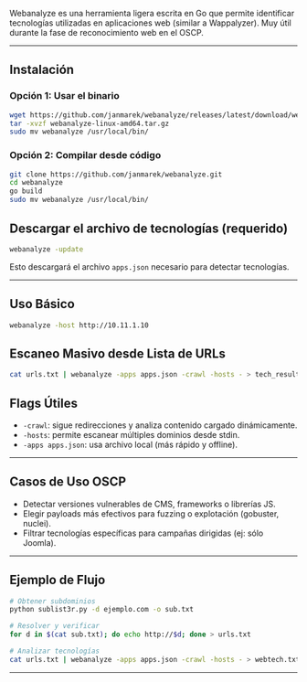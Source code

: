 Webanalyze es una herramienta ligera escrita en Go que permite identificar tecnologías utilizadas en aplicaciones web (similar a Wappalyzer). Muy útil durante la fase de reconocimiento web en el OSCP.

---

## Instalación

### Opción 1: Usar el binario

```bash
wget https://github.com/janmarek/webanalyze/releases/latest/download/webanalyze-linux-amd64.tar.gz
tar -xvzf webanalyze-linux-amd64.tar.gz
sudo mv webanalyze /usr/local/bin/
```

### Opción 2: Compilar desde código

```bash
git clone https://github.com/janmarek/webanalyze.git
cd webanalyze
go build
sudo mv webanalyze /usr/local/bin/
```

## Descargar el archivo de tecnologías (requerido)

```bash
webanalyze -update
```

Esto descargará el archivo `apps.json` necesario para detectar tecnologías.

---

## Uso Básico

```bash
webanalyze -host http://10.11.1.10
```

## Escaneo Masivo desde Lista de URLs

```bash
cat urls.txt | webanalyze -apps apps.json -crawl -hosts - > tech_results.txt
```

## Flags Útiles

- `-crawl`: sigue redirecciones y analiza contenido cargado dinámicamente.
- `-hosts`: permite escanear múltiples dominios desde stdin.
- `-apps apps.json`: usa archivo local (más rápido y offline).

---

## Casos de Uso OSCP

- Detectar versiones vulnerables de CMS, frameworks o librerías JS.
- Elegir payloads más efectivos para fuzzing o explotación (gobuster, nuclei).
- Filtrar tecnologías específicas para campañas dirigidas (ej: sólo Joomla).

---

## Ejemplo de Flujo

```bash
# Obtener subdominios
python sublist3r.py -d ejemplo.com -o sub.txt

# Resolver y verificar
for d in $(cat sub.txt); do echo http://$d; done > urls.txt

# Analizar tecnologías
cat urls.txt | webanalyze -apps apps.json -crawl -hosts - > webtech.txt
```

---
